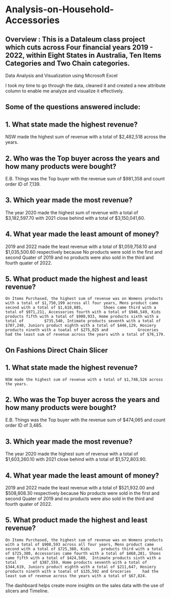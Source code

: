 #         Analysis-on-Household-Accessories
## Overview : This is a Dataleum class project which cuts across Four financial years 2019 - 2022, within Eight States in Australia, Ten Items Categories and Two Chain categories.

Data Analysis and Visualization using Microsoft Excel

I took my time to go through the data, cleaned it and created a new attribute column to enable me analyze and visualize it effectively.

## Some of the questions answered include:
## 1. What state made the highest revenue?
  NSW made the highest sum of revenue with a total of $2,482,518 across the years.

## 2. Who was the Top buyer across the years and how many products were bought?
   E.B. Things was the Top buyer with the revenue sum of $981,358 and count order ID of 7,139.

## 3. Which year made the most revenue?
   The year 2020 made the highest sum of revenue with a total of $3,182,597.70 with 2021 close behind with a total of $3,150,041,60.

## 4. What year made the least amount of money?
   2019 and 2022 made the least revenue with a total of $1,059,758.10 and $1,035,500.60 respectively because No products were sold in the first and second Quater of 2019 and no        products were also sold in the third and fourth quater of 2022.

## 5. What product made the highest and least revenue? 
    On Items Purchased, the highest sum of revenue was on Womens products with a total of $1,750,199 across all four years, Mens product came second with a total of $1,618,885,         Shoes came third with a total of $971,211, Accessories fourth with a total of $946,549, Kids products fifth with a total of $900,933, Home products sixth with a total of         $735,540, Intimate products seventh with a total of $707,248, Juniors product eighth with a total of $446,129, Hosiery products nineth with a toatal of $275,025 and             Groceries had the least sum of revenue across the years with a total of $76,179.
    

## On Fashions Direct Chain Slicer
## 1. What state made the highest revenue?
    NSW made the highest sum of revenue with a total of $1,748,526 across the years.
 
## 2. Who was the Top buyer across the years and how many products were bought?
   E.B. Things was the Top buyer with the revenue sum of $474,065 and count order ID of 3,485.
   
## 3. Which year made the most revenue?
   The year 2020 made the highest sum of revenue with a total of $1,603,260.10 with 2021 close behind with a total of $1,572,803.90.
   
## 4. What year made the least amount of money?
   2019 and 2022 made the least revenue with a total of $521,932.00 and $508,808.30 respectively because No products were sold in the first and second Quater of 2019 and no        products were also sold in the third and fourth quater of 2022.

## 5. What product made the highest and least revenue? 
    On Items Purchased, the highest sum of revenue was on Womens products with a total of $908,593 across all four years, Mens product came second with a total of $725,380, Kids     products third with a total of $725,380, Accessories came fourth with a total of $468,281, Shoes came fifth with a total of $424,580,  Intimate products sixth with a total       of $387,559, Home products seventh with a total of $344,619, Juniors product eighth with a total of $211,647, Hosiery products nineth with a toatal of $135,592 and Groceries     had the least sum of revenue across the years with a total of $67,824.
                                                         
                                                           
                                                         
                                                           
                                                           
                                                                       
                                                          
The dashboard helps create more insights on the sales data with the use of slicers and Timeline.



